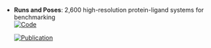 



- **Runs and Poses**: 2,600 high-resolution protein-ligand systems for benchmarking  
    [![Code](https://img.shields.io/badge/Code-Repository-blue?style=for-the-badge)](https://doi.org/10.5281/zenodo.14794785) 

    [![Publication](https://img.shields.io/badge/Publication-Citations:0-blue?style=for-the-badge&logo=bookstack)](https://doi.org/10.1101/2025.02.03.636309) 


